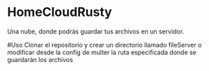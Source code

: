 # HomeCloudRusty
Una nube, donde podrás guardar tus archivos en un servidor.

#Uso
Clonar el repositorio y crear un directorio llamado fileServer o modificar desde la config de multer la ruta especificada donde se guardarán los archivos
